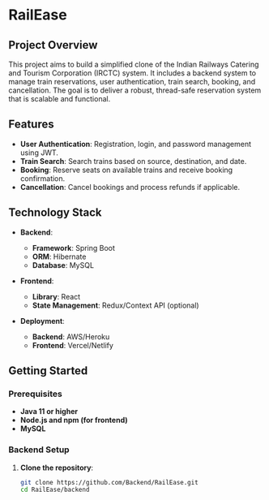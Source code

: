 # RailEase

## Project Overview

This project aims to build a simplified clone of the Indian Railways Catering and Tourism Corporation (IRCTC) system. It includes a backend system to manage train reservations, user authentication, train search, booking, and cancellation. The goal is to deliver a robust, thread-safe reservation system that is scalable and functional.

## Features

- **User Authentication**: Registration, login, and password management using JWT.
- **Train Search**: Search trains based on source, destination, and date.
- **Booking**: Reserve seats on available trains and receive booking confirmation.
- **Cancellation**: Cancel bookings and process refunds if applicable.

## Technology Stack

- **Backend**:
  - **Framework**: Spring Boot
  - **ORM**: Hibernate
  - **Database**: MySQL

- **Frontend**:
  - **Library**: React
  - **State Management**: Redux/Context API (optional)

- **Deployment**:
  - **Backend**: AWS/Heroku
  - **Frontend**: Vercel/Netlify

## Getting Started

### Prerequisites

- **Java 11 or higher**
- **Node.js and npm (for frontend)**
- **MySQL**

### Backend Setup

1. **Clone the repository**:
   ```bash
   git clone https://github.com/Backend/RailEase.git
   cd RailEase/backend

